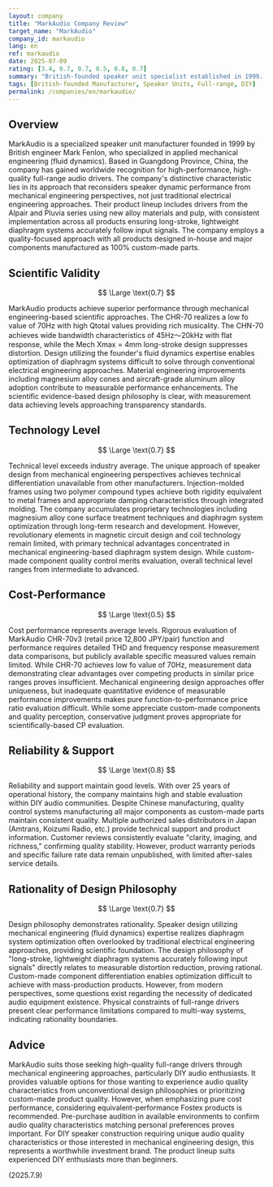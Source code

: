 ```yaml
---
layout: company
title: "MarkAudio Company Review"
target_name: "MarkAudio"
company_id: markaudio
lang: en
ref: markaudio
date: 2025-07-09
rating: [3.4, 0.7, 0.7, 0.5, 0.8, 0.7]
summary: "British-founded speaker unit specialist established in 1999. Develops high-quality full-range drivers through Mark Fenlon's mechanical engineering approach. Chinese manufacturing with high quality control."
tags: [British-founded Manufacturer, Speaker Units, Full-range, DIY]
permalink: /companies/en/markaudio/
---
```


## Overview

MarkAudio is a specialized speaker unit manufacturer founded in 1999 by British engineer Mark Fenlon, who specialized in applied mechanical engineering (fluid dynamics). Based in Guangdong Province, China, the company has gained worldwide recognition for high-performance, high-quality full-range audio drivers. The company's distinctive characteristic lies in its approach that reconsiders speaker dynamic performance from mechanical engineering perspectives, not just traditional electrical engineering approaches. Their product lineup includes drivers from the Alpair and Pluvia series using new alloy materials and pulp, with consistent implementation across all products ensuring long-stroke, lightweight diaphragm systems accurately follow input signals. The company employs a quality-focused approach with all products designed in-house and major components manufactured as 100% custom-made parts.

## Scientific Validity

$$ \Large \text{0.7} $$

MarkAudio products achieve superior performance through mechanical engineering-based scientific approaches. The CHR-70 realizes a low fo value of 70Hz with high Qtotal values providing rich musicality. The CHN-70 achieves wide bandwidth characteristics of 45Hz～20kHz with flat response, while the Mech Xmax = 4mm long-stroke design suppresses distortion. Design utilizing the founder's fluid dynamics expertise enables optimization of diaphragm systems difficult to solve through conventional electrical engineering approaches. Material engineering improvements including magnesium alloy cones and aircraft-grade aluminum alloy adoption contribute to measurable performance enhancements. The scientific evidence-based design philosophy is clear, with measurement data achieving levels approaching transparency standards.

## Technology Level

$$ \Large \text{0.7} $$

Technical level exceeds industry average. The unique approach of speaker design from mechanical engineering perspectives achieves technical differentiation unavailable from other manufacturers. Injection-molded frames using two polymer compound types achieve both rigidity equivalent to metal frames and appropriate damping characteristics through integrated molding. The company accumulates proprietary technologies including magnesium alloy cone surface treatment techniques and diaphragm system optimization through long-term research and development. However, revolutionary elements in magnetic circuit design and coil technology remain limited, with primary technical advantages concentrated in mechanical engineering-based diaphragm system design. While custom-made component quality control merits evaluation, overall technical level ranges from intermediate to advanced.

## Cost-Performance

$$ \Large \text{0.5} $$

Cost performance represents average levels. Rigorous evaluation of MarkAudio CHR-70v3 (retail price 12,800 JPY/pair) function and performance requires detailed THD and frequency response measurement data comparisons, but publicly available specific measured values remain limited. While CHR-70 achieves low fo value of 70Hz, measurement data demonstrating clear advantages over competing products in similar price ranges proves insufficient. Mechanical engineering design approaches offer uniqueness, but inadequate quantitative evidence of measurable performance improvements makes pure function-to-performance price ratio evaluation difficult. While some appreciate custom-made components and quality perception, conservative judgment proves appropriate for scientifically-based CP evaluation.

## Reliability & Support

$$ \Large \text{0.8} $$

Reliability and support maintain good levels. With over 25 years of operational history, the company maintains high and stable evaluation within DIY audio communities. Despite Chinese manufacturing, quality control systems manufacturing all major components as custom-made parts maintain consistent quality. Multiple authorized sales distributors in Japan (Amtrans, Koizumi Radio, etc.) provide technical support and product information. Customer reviews consistently evaluate "clarity, imaging, and richness," confirming quality stability. However, product warranty periods and specific failure rate data remain unpublished, with limited after-sales service details.

## Rationality of Design Philosophy

$$ \Large \text{0.7} $$

Design philosophy demonstrates rationality. Speaker design utilizing mechanical engineering (fluid dynamics) expertise realizes diaphragm system optimization often overlooked by traditional electrical engineering approaches, providing scientific foundation. The design philosophy of "long-stroke, lightweight diaphragm systems accurately following input signals" directly relates to measurable distortion reduction, proving rational. Custom-made component differentiation enables optimization difficult to achieve with mass-production products. However, from modern perspectives, some questions exist regarding the necessity of dedicated audio equipment existence. Physical constraints of full-range drivers present clear performance limitations compared to multi-way systems, indicating rationality boundaries.

## Advice

MarkAudio suits those seeking high-quality full-range drivers through mechanical engineering approaches, particularly DIY audio enthusiasts. It provides valuable options for those wanting to experience audio quality characteristics from unconventional design philosophies or prioritizing custom-made product quality. However, when emphasizing pure cost performance, considering equivalent-performance Fostex products is recommended. Pre-purchase audition in available environments to confirm audio quality characteristics matching personal preferences proves important. For DIY speaker construction requiring unique audio quality characteristics or those interested in mechanical engineering design, this represents a worthwhile investment brand. The product lineup suits experienced DIY enthusiasts more than beginners.

(2025.7.9)